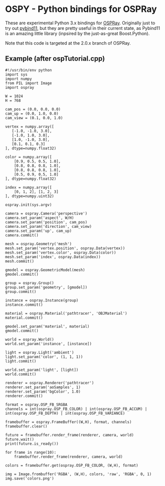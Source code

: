 # OSPY - Python bindings for OSPRay

These are experimental Python 3.x bindings for [OSPRay](https://www.ospray.org).
Originally just to try out [pybind11](https://github.com/pybind/pybind11),
but they are pretty useful in their current state, as Pybind11 is an amazing little
library (inpsired by the just-as-great Boost.Python).

Note that this code is targeted at the 2.0.x branch of OSPRay.

## Example (after ospTutorial.cpp)

```
#!/usr/bin/env python
import sys
import numpy
from PIL import Image
import ospray

W = 1024
H = 768

cam_pos = (0.0, 0.0, 0.0)
cam_up = (0.0, 1.0, 0.0)
cam_view = (0.1, 0.0, 1.0)

vertex = numpy.array([
   [-1.0, -1.0, 3.0],
   [-1.0, 1.0, 3.0],
   [1.0, -1.0, 3.0],
   [0.1, 0.1, 0.3]
], dtype=numpy.float32)

color = numpy.array([
    [0.9, 0.5, 0.5, 1.0],
    [0.8, 0.8, 0.8, 1.0],
    [0.8, 0.8, 0.8, 1.0],
    [0.5, 0.9, 0.5, 1.0]
], dtype=numpy.float32)

index = numpy.array([
    [0, 1, 2], [1, 2, 3]
], dtype=numpy.uint32)

ospray.init(sys.argv)

camera = ospray.Camera('perspective')
camera.set_param('aspect', W/H)
camera.set_param('position', cam_pos)
camera.set_param('direction', cam_view)
camera.set_param('up', cam_up)
camera.commit()

mesh = ospray.Geometry('mesh')
mesh.set_param('vertex.position', ospray.Data(vertex))
mesh.set_param('vertex.color', ospray.Data(color))
mesh.set_param('index', ospray.Data(index))
mesh.commit()

gmodel = ospray.GeometricModel(mesh)
gmodel.commit()

group = ospray.Group()
group.set_param('geometry', [gmodel])
group.commit()

instance = ospray.Instance(group)
instance.commit()

material = ospray.Material('pathtracer', 'OBJMaterial')
material.commit()

gmodel.set_param('material', material)
gmodel.commit()

world = ospray.World()
world.set_param('instance', [instance])

light = ospray.Light('ambient')
light.set_param('color', (1, 1, 1))
light.commit()

world.set_param('light', [light])
world.commit()

renderer = ospray.Renderer('pathtracer')
renderer.set_param('aoSamples', 1)
renderer.set_param('bgColor', 1.0)
renderer.commit()

format = ospray.OSP_FB_SRGBA
channels = int(ospray.OSP_FB_COLOR) | int(ospray.OSP_FB_ACCUM) | int(ospray.OSP_FB_DEPTH) | int(ospray.OSP_FB_VARIANCE)

framebuffer = ospray.FrameBuffer((W,H), format, channels)
framebuffer.clear()

future = framebuffer.render_frame(renderer, camera, world)
future.wait()
print(future.is_ready())

for frame in range(10):
    framebuffer.render_frame(renderer, camera, world)

colors = framebuffer.get(ospray.OSP_FB_COLOR, (W,H), format)

img = Image.frombuffer('RGBA', (W,H), colors, 'raw', 'RGBA', 0, 1)
img.save('colors.png')
```